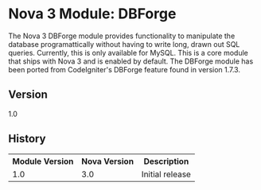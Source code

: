 # Nova 3 Module: DBForge

The Nova 3 DBForge module provides functionality to manipulate the database programattically without having to write long, drawn out SQL queries. Currently, this is only available for MySQL. This is a core module that ships with Nova 3 and is enabled by default. The DBForge module has been ported from CodeIgniter's DBForge feature found in version 1.7.3.

## Version

1.0

## History

<table>
	<tr>
		<th>Module Version</th><th>Nova Version</th><th>Description</th>
	</tr>
	<tr>
		<td>1.0</td><td>3.0</td><td>Initial release</td>
	</tr>
</table>